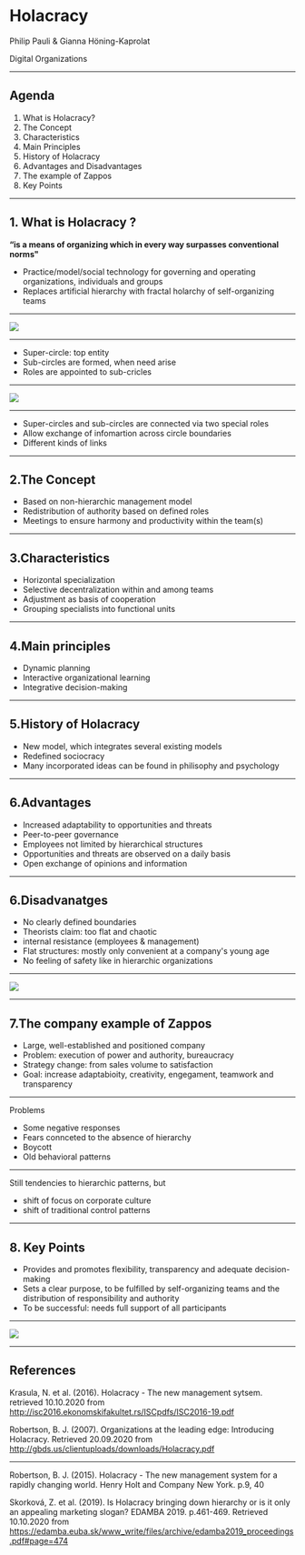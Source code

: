 
# **Holacracy**
Philip Pauli & Gianna Höning-Kaprolat

Digital Organizations 


---

 ## Agenda 

1. What is Holacracy?
2. The Concept
3. Characteristics 
4. Main Principles 
5. History of Holacracy 
6. Advantages and Disadvantages
7. The example of Zappos 
8. Key Points



---

## 1. What is Holacracy ?

**“is a means of organizing which in every way surpasses conventional norms"**

* Practice/model/social technology for governing and operating organizations, individuals and groups
* Replaces artificial hierarchy with fractal holarchy of self-organizing teams 

---

![](H2.png)
 
---

* Super-circle: top entity
* Sub-circles are formed, when need arise 
* Roles are appointed to sub-cricles 

---

![](Links.png)

---

* Super-circles and sub-circles are connected via two special roles 
* Allow exchange of infomartion across circle boundaries 
* Different kinds of links 

---

## 2.The Concept 
* Based on non-hierarchic management model 
* Redistribution of authority based on defined roles 
* Meetings to ensure harmony and productivity within the team(s)



---


## 3.Characteristics 
* Horizontal specialization 
* Selective decentralization within and among teams 
* Adjustment as basis of cooperation 
* Grouping specialists into functional units 

---

## 4.Main principles 
* Dynamic planning 
* Interactive organizational learning 
* Integrative decision-making 

---
## 5.History of Holacracy 
* New model, which integrates several existing models
* Redefined sociocracy
* Many incorporated ideas can be found in philisophy and psychology

---

## 6.Advantages 

* Increased adaptability to opportunities and threats 
* Peer-to-peer governance 
* Employees not limited by hierarchical structures 
* Opportunities and threats are observed on a daily basis 
* Open exchange of opinions and information 

---

## 6.Disadvanatges 

* No clearly defined boundaries 
* Theorists claim: too flat and chaotic
* internal resistance (employees & management)
* Flat structures: mostly only convenient at a company's young age
* No feeling of safety like in hierarchic organizations

---


![](HVB.png) 


---
## 7.The company example of **Zappos** 
 
 * Large, well-established and positioned company 
 * Problem: execution of power and authority, bureaucracy 
 * Strategy change: from sales volume to satisfaction
 * Goal: increase adaptabioity, creativity, engegament, teamwork and transparency 
---

Problems
* Some negative responses
* Fears connceted to the absence of hierarchy 
* Boycott
* Old behavioral patterns

---

Still tendencies to hierarchic patterns, but
* shift of focus on corporate culture 
* shift of traditional control patterns 

---
## 8. Key Points 

* Provides and promotes flexibility, transparency and adequate decision-making 
* Sets a clear purpose, to be fulfilled by self-organizing teams and the distribution of responsibility and authority 
* To be successful: needs full support of all participants 

---

![](x.png)

---

## References 

Krasula, N. et al. (2016). Holacracy - The new management sytsem. retrieved 10.10.2020 from http://isc2016.ekonomskifakultet.rs/ISCpdfs/ISC2016-19.pdf

Robertson, B. J. (2007). Organizations at the leading edge: Introducing Holacracy. Retrieved 20.09.2020 from http://gbds.us/clientuploads/downloads/Holacracy.pdf

---
Robertson, B. J. (2015). Holacracy - The new management system for a rapidly changing world. Henry Holt and Company New York. p.9, 40

Skorková, Z. et al. (2019). Is Holacracy bringing down hierarchy or is it only an appealing marketing slogan? EDAMBA 2019. p.461-469. Retrieved 10.10.2020 from https://edamba.euba.sk/www_write/files/archive/edamba2019_proceedings.pdf#page=474




